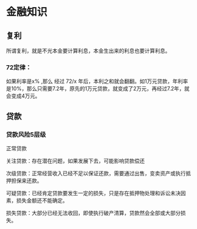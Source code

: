 # 金融知识

## 复利

所谓复利，就是不光本金要计算利息，本金生出来的利息也要计算利息。

### 72定律：

如果利率是x% ,那么 经过 72/x 年后，本利之和就会翻翻。如1万元贷款，年利率 是10%，那么只需要7.2年，原先的1万元贷款，就变成了2万元，再经过7.2年，就会变成4万元。

## 贷款

### 贷款风险5层级

正常贷款

关注贷款：存在潜在问题，如果发展下去，可能影响贷款偿还

次级贷款：正常经营收入已经不足以保证还款，需要通过出售，变卖资产或执行抵押担保来还款。

可疑贷款：已经肯定贷款要发生一定的损失，只是存在抵押物处理和诉讼未决因素，损失金额还不能确定。

损失贷款：大部分已经无法收回，即使执行破产清算，贷款然会全部或大部分损失。


